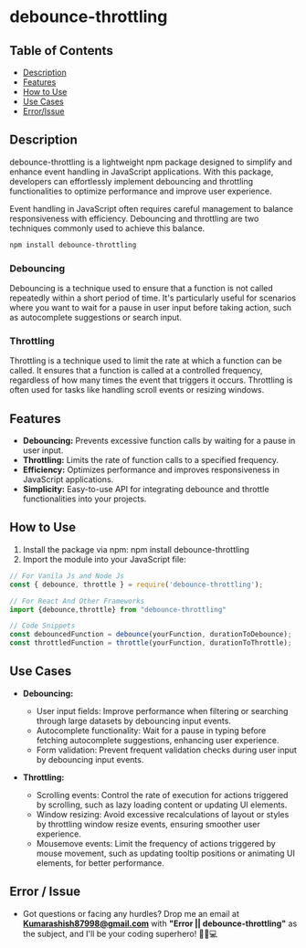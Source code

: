 # debounce-throttling

## Table of Contents
- [Description](#description)
- [Features](#features)
- [How to Use](#how-to-use)
- [Use Cases](#use-cases)
- [Error/Issue](#Error-/-Issue)

## Description
debounce-throttling is a lightweight npm package designed to simplify and enhance event handling in JavaScript applications. With this package, developers can effortlessly implement debouncing and throttling functionalities to optimize performance and improve user experience.

Event handling in JavaScript often requires careful management to balance responsiveness with efficiency. Debouncing and throttling are two techniques commonly used to achieve this balance.

```bash
npm install debounce-throttling
```

### Debouncing
Debouncing is a technique used to ensure that a function is not called repeatedly within a short period of time. It's particularly useful for scenarios where you want to wait for a pause in user input before taking action, such as autocomplete suggestions or search input.

### Throttling
Throttling is a technique used to limit the rate at which a function can be called. It ensures that a function is called at a controlled frequency, regardless of how many times the event that triggers it occurs. Throttling is often used for tasks like handling scroll events or resizing windows.

## Features
- **Debouncing:** Prevents excessive function calls by waiting for a pause in user input.
- **Throttling:** Limits the rate of function calls to a specified frequency.
- **Efficiency:** Optimizes performance and improves responsiveness in JavaScript applications.
- **Simplicity:** Easy-to-use API for integrating debounce and throttle functionalities into your projects.

## How to Use
1. Install the package via npm: npm install debounce-throttling
2. Import the module into your JavaScript file:
```javascript
// For Vanila Js and Node Js
const { debounce, throttle } = require('debounce-throttling');

// For React And Other Frameworks 
import {debounce,throttle} from "debounce-throttling"

// Code Snippets
const debouncedFunction = debounce(yourFunction, durationToDebounce);
const throttledFunction = throttle(yourFunction, durationToThrottle);
```

## Use Cases
- **Debouncing:**
  - User input fields: Improve performance when filtering or searching through large datasets by debouncing input events.
  - Autocomplete functionality: Wait for a pause in typing before fetching autocomplete suggestions, enhancing user experience.
  - Form validation: Prevent frequent validation checks during user input by debouncing input events.
  
- **Throttling:**
  - Scrolling events: Control the rate of execution for actions triggered by scrolling, such as lazy loading content or updating UI elements.
  - Window resizing: Avoid excessive recalculations of layout or styles by throttling window resize events, ensuring smoother user experience.
  - Mousemove events: Limit the frequency of actions triggered by mouse movement, such as updating tooltip positions or animating UI elements, for better performance.

## Error / Issue
- Got questions or facing any hurdles? Drop me an email at **Kumarashish87998@gmail.com** with **"Error || debounce-throttling"** as the subject, and I'll be your coding superhero! 🦸‍♂️💻


